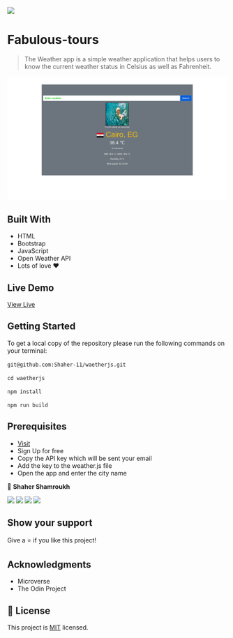 
![](https://img.shields.io/badge/Weather-App-blueviolet)

# Fabulous-tours

> The Weather app is a simple weather application that helps users to know the current weather status in Celsius as well as Fahrenheit.

![screenshot](app.png)

## Built With

- HTML
- Bootstrap
- JavaScript
- Open Weather API
- Lots of love :heart:

## Live Demo

[View Live](https://condescending-bartik-4ead95.netlify.app/)

## Getting Started

To get a local copy of the repository please run the following commands on your terminal:

```git@github.com:Shaher-11/waetherjs.git```

```cd waetherjs```

```npm install```

```npm run build```


## Prerequisites

- [Visit](https://openweathermap.org/)
- Sign Up for free
- Copy the API key which will be sent your email
- Add the key to the weather.js file
- Open the app and enter the city name

👤 **Shaher Shamroukh**
 
[<code><img height="26" src="https://cdn.iconscout.com/icon/free/png-256/github-153-675523.png"></code>](https://github.com/Shaher-11)
[<code><img height="26" src="https://upload.wikimedia.org/wikipedia/sco/thumb/9/9f/Twitter_bird_logo_2012.svg/1200px-Twitter_bird_logo_2012.svg.png"></code>](https://twitter.com/ShaherShamroukh/)
[<code><img height="26" src="https://upload.wikimedia.org/wikipedia/commons/thumb/c/c9/Linkedin.svg/1200px-Linkedin.svg.png"></code>](https://www.linkedin.com/in/shaher-shamroukh/)
 <a href="mailto:shahershamroukh@gmail.com?subject=Hey Shaher!"><img height="26" src="https://cdn.worldvectorlogo.com/logos/official-gmail-icon-2020-.svg"></a>
 

## Show your support

Give a ⭐️ if you like this project!

## Acknowledgments

- Microverse
- The Odin Project

## 📝 License

This project is [MIT](lic.url) licensed.
